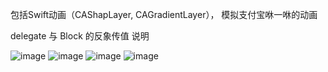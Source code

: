 包括Swift动画（CAShapLayer, CAGradientLayer），
模拟支付宝咻一咻的动画  

delegate 与 Block 的反象传值 说明

![image](https://github.com/JoeanZhou/SwiftAnimation/CAGraientLayer.png)
![image](https://github.com/JoeanZhou/SwiftAnimation/CAShapeLayer.png)
![image](https://github.com/JoeanZhou/SwiftAnimation/DelegateBlock.png)
![image](https://github.com/JoeanZhou/SwiftAnimation/xiuxiuAnimation.png)
